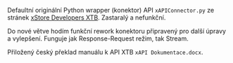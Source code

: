 Defaultní originální Python wrapper (konektor) API `xAPIConnector.py` ze stránek [xStore Developers XTB](http://developers.xstore.pro/api). Zastaralý a nefunkční.  

Do nové větve hodím funkční rework konektoru připravený pro další úpravy a vylepšení. Funguje jak Response-Request režim, tak Stream.  

Přiložený český překlad manuálu k API XTB `xAPI Dokumentace.docx`.
